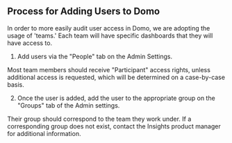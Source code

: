 ## Process for Adding Users to Domo

In order to more easily audit user access in Domo, we are adopting the usage of 'teams.' Each team will have specific dashboards that they will have access to. 

1. Add users via the "People" tab on the Admin Settings. 

Most team members should receive "Participant" access rights, unless additional access is requested, which will be determined on a case-by-case basis.

2. Once the user is added, add the user to the appropriate group on the "Groups" tab of the Admin settings. 

Their group should correspond to the team they work under. If a corresponding group does not exist, contact the Insights product manager for additional information.
